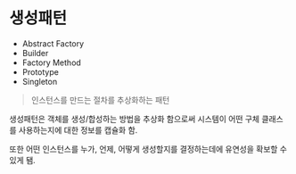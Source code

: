 # 생성패턴
* Abstract Factory
* Builder
* Factory Method
* Prototype
* Singleton

> 인스턴스를 만드는 절차를 추상화하는 패턴

생성패턴은 객체를 생성/합성하는 방법을 추상화 함으로써 시스템이 어떤 구체 클래스를 사용하는지에 대한 정보를 캡슐화 함.

또한 어떤 인스턴스를 누가, 언제, 어떻게 생성할지를 결정하는데에 유연성을 확보할 수 있게 됌.  